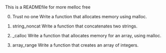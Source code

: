 This is a READMEfile for more melloc free

0. Trust no one
Write a function that allocates memory using malloc.

1. string_noncat
Write a function that concatenates two strings.

2. _calloc
Write a function that allocates memory for an array, using malloc.

3. array_range
Write a function that creates an array of integers.


